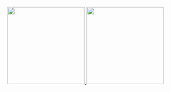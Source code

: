 <p align="center">
<a href="https://github.com/NidalZabade">
  <img height="180em" src="https://github-readme-stats.vercel.app/api?username=NidalZabade&theme=react&show_icons=true&include_all_commits=false&bg_color=0d1117&hide_border=true&title_color=58a6fe&icon_color=58a6ef#gh-dark-mode-only"/>
  <img height="180em" src="https://github-readme-stats.vercel.app/api/top-langs/?username=NidalZabade&layout=compact&theme=react&langs_count=10&bg_color=0d1117&hide_border=true&title_color=58a6fe&icon_color=58a6fe#gh-dark-mode-only"/>
</a>
</p>
